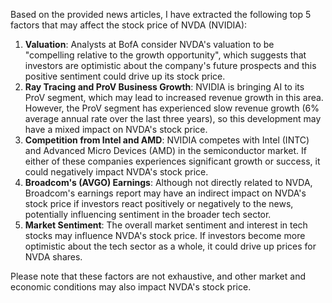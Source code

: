 Based on the provided news articles, I have extracted the following top 5 factors that may affect the stock price of NVDA (NVIDIA):

1. **Valuation**: Analysts at BofA consider NVDA's valuation to be "compelling relative to the growth opportunity", which suggests that investors are optimistic about the company's future prospects and this positive sentiment could drive up its stock price.
2. **Ray Tracing and ProV Business Growth**: NVIDIA is bringing AI to its ProV segment, which may lead to increased revenue growth in this area. However, the ProV segment has experienced slow revenue growth (6% average annual rate over the last three years), so this development may have a mixed impact on NVDA's stock price.
3. **Competition from Intel and AMD**: NVIDIA competes with Intel (INTC) and Advanced Micro Devices (AMD) in the semiconductor market. If either of these companies experiences significant growth or success, it could negatively impact NVDA's stock price.
4. **Broadcom's (AVGO) Earnings**: Although not directly related to NVDA, Broadcom's earnings report may have an indirect impact on NVDA's stock price if investors react positively or negatively to the news, potentially influencing sentiment in the broader tech sector.
5. **Market Sentiment**: The overall market sentiment and interest in tech stocks may influence NVDA's stock price. If investors become more optimistic about the tech sector as a whole, it could drive up prices for NVDA shares.

Please note that these factors are not exhaustive, and other market and economic conditions may also impact NVDA's stock price.